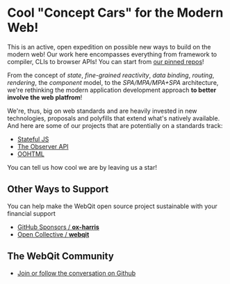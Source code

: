 # Cool "Concept Cars" for the Modern Web!

This is an active, open expedition on possible new ways to build on the modern web! Our work here encompasses everything from framework to compiler, CLIs to browser APIs! You can start from [our pinned repos](https://github.com/webqit)!

From the concept of *state*, *fine-grained reactivity*, *data binding*, *routing*, *rendering*, the *component* model, to the *SPA/MPA/MPA+SPA* architecture, we're rethinking the modern application development approach **to better involve the web platfrom**!

We're, thus, big on web standards and are heavily invested in new technologies, proposals and polyfills that extend what's natively available. And here are some of our projects that are potentially on a standards track:

- [Stateful JS](https://github.com/webqit/stateful-js)
- [The Observer API](https://github.com/webqit/observer)
- [OOHTML](https://github.com/webqit/oohtml)

You can tell us how cool we are by leaving us a star!

## Other Ways to Support

You can help make the WebQit open source project sustainable with your financial support

- [GitHub Sponsors / **ox-harris**](https://github.com/sponsors/ox-harris)
- [Open Collective / **webqit**](https://opencollective.com/webqit)

<!--
_Special thanks to **our first sponsor**_:

<a href="https://github.com/ejiro-design"><img src="https://avatars.githubusercontent.com/u/79667751?s=96&v=4" height="50px" /></a>
-->

## The WebQit Community

- [Join or follow the conversation on Github](https://github.com/webqit/webqit/discussions)
